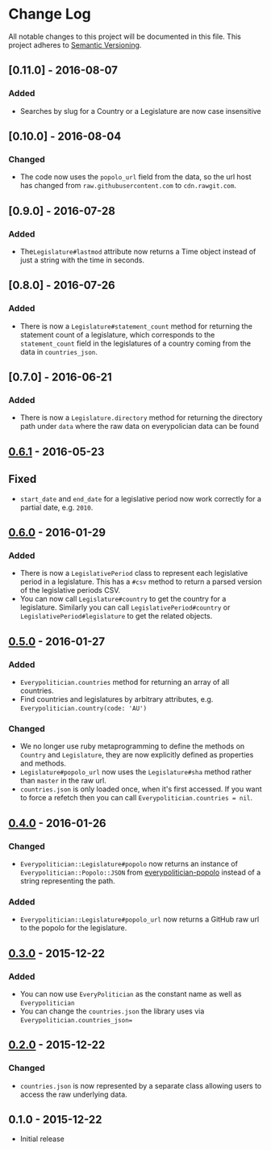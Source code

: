 # Change Log

All notable changes to this project will be documented in this file.
This project adheres to [Semantic Versioning](http://semver.org/).

## [0.11.0] - 2016-08-07

### Added

- Searches by slug for a Country or a Legislature are now case insensitive

## [0.10.0] - 2016-08-04

### Changed

- The code now uses the `popolo_url` field from the data, so the url
  host has changed from `raw.githubusercontent.com` to `cdn.rawgit.com`.

## [0.9.0] - 2016-07-28

### Added

- The`Legislature#lastmod` attribute now returns a Time object instead of just
a string with the time in seconds.

## [0.8.0] - 2016-07-26

### Added

- There is now a `Legislature#statement_count` method for returning the
  statement count of a legislature, which corresponds to the `statement_count`
  field in the legislatures of a country coming from the data in `countries_json`.

## [0.7.0] - 2016-06-21

### Added

- There is now a `Legislature.directory` method for returning the
  directory path under `data` where the raw data on everypolician data
  can be found

## [0.6.1] - 2016-05-23

## Fixed

- `start_date` and `end_date` for a legislative period now work correctly for a partial date, e.g. `2010`.

## [0.6.0] - 2016-01-29

### Added

- There is now a `LegislativePeriod` class to represent each legislative period in a legislature. This has a `#csv` method to return a parsed version of the legislative periods CSV.
- You can now call `Legislature#country` to get the country for a legislature. Similarly you can call `LegislativePeriod#country` or `LegislativePeriod#legislature` to get the related objects.

## [0.5.0] - 2016-01-27

### Added

- `Everypolitician.countries` method for returning an array of all countries.
- Find countries and legislatures by arbitrary attributes, e.g. `Everypolitician.country(code: 'AU')`

### Changed

- We no longer use ruby metaprogramming to define the methods on `Country` and `Legislature`, they are now explicitly defined as properties and methods.
- `Legislature#popolo_url` now uses the `Legislature#sha` method rather than `master` in the raw url.
- `countries.json` is only loaded once, when it's first accessed. If you want to force a refetch then you can call `Everypolitician.countries = nil`.

## [0.4.0] - 2016-01-26

### Changed

- `Everypolitician::Legislature#popolo` now returns an instance of `Everypolitician::Popolo::JSON` from [everypolitician-popolo](https://github.com/everypolitician/everypolitician-popolo) instead of a string representing the path.

### Added

- `Everypolitician::Legislature#popolo_url` now returns a GitHub raw url to the popolo for the legislature.

## [0.3.0] - 2015-12-22

### Added

- You can now use `EveryPolitician` as the constant name as well as `Everypolitician`
- You can change the `countries.json` the library uses via `Everypolitician.countries_json=`

## [0.2.0] - 2015-12-22

### Changed

- `countries.json` is now represented by a separate class allowing users to access the raw underlying data.

## 0.1.0 - 2015-12-22

- Initial release

[0.2.0]: https://github.com/everypolitician/everypolitician-ruby/compare/v0.1.0...v0.2.0
[0.3.0]: https://github.com/everypolitician/everypolitician-ruby/compare/v0.2.0...v0.3.0
[0.4.0]: https://github.com/everypolitician/everypolitician-ruby/compare/v0.3.0...v0.4.0
[0.5.0]: https://github.com/everypolitician/everypolitician-ruby/compare/v0.4.0...v0.5.0
[0.6.0]: https://github.com/everypolitician/everypolitician-ruby/compare/v0.5.0...v0.6.0
[0.6.1]: https://github.com/everypolitician/everypolitician-ruby/compare/v0.6.0...v0.6.1
